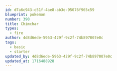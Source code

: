 ```yaml
---
id: d7a6c943-c51f-4ae8-ab3e-95076f965c59
blueprint: pokemon
number: 390
title: Chimchar
types:
  - fire
author: 4d8d6ede-5963-429f-9c2f-74b897007e0c
tags:
  - basic
  - starter
updated_by: 4d8d6ede-5963-429f-9c2f-74b897007e0c
updated_at: 1716488928
---
```


